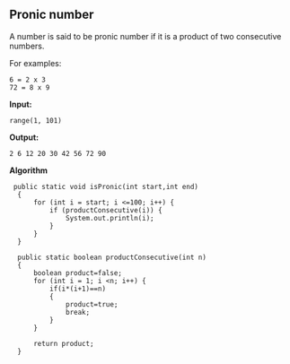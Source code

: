 ## Pronic number

A number is said to be pronic number if it is a product of two consecutive numbers.

For examples:

    6 = 2 x 3  
    72 = 8 x 9

**Input:**

    range(1, 101)

**Output:**

    2 6 12 20 30 42 56 72 90

**Algorithm**
     
     public static void isPronic(int start,int end)
      {
          for (int i = start; i <=100; i++) {
              if (productConsecutive(i)) {
                  System.out.println(i);
              }
          }
      }
      
      public static boolean productConsecutive(int n)
      {
          boolean product=false;
          for (int i = 1; i <n; i++) {
              if(i*(i+1)==n)
              {
                  product=true;
                  break;
              }
          }
          
          return product;
      }
    
    



    

